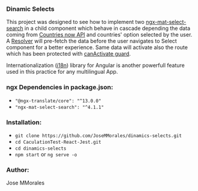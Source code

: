 ### Dinamic Selects
This project was designed to see how to implement two [ngx-mat-select-search](https://www.npmjs.com/package/ngx-mat-select-search) in a child component which behave in cascade depending the data coming from [Countries now API](https://countriesnow.space/) and countries' option selected by the user. A [Resolver](https://angular.io/api/router/Resolve) will pre-fetch the data before the user navigates to Select component for a better experience. Same data will activate also the route which has been protected with [canActivate guard](https://angular.io/api/router/CanActivate).

Internationalization ([i18n](https://www.npmjs.com/package/@ngx-translate/core/v/13.0.0)) library for Angular is another powerfull feature used in this practice for any multilingual App.

### ngx Dependencies in package.json:
* `"@ngx-translate/core": "^13.0.0"`
*  `"ngx-mat-select-search": "^4.1.1"`

### Installation:
* `git clone https://github.com/JoseMMorales/dinamics-selects.git`
* `cd CaculationTest-React-Jest.git`
* `cd dinamics-selects`
* `npm start` or `ng serve -o`

### Author:
Jose MMorales
